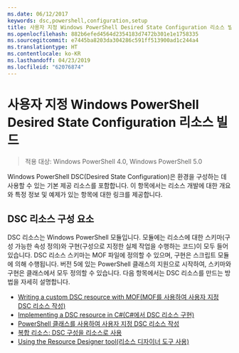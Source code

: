 ```yaml
---
ms.date: 06/12/2017
keywords: dsc,powershell,configuration,setup
title: 사용자 지정 Windows PowerShell Desired State Configuration 리소스 빌드
ms.openlocfilehash: 882b6efed4564d2354183d7472b301e1e1758335
ms.sourcegitcommit: e7445ba8203da304286c591ff513900ad1c244a4
ms.translationtype: HT
ms.contentlocale: ko-KR
ms.lasthandoff: 04/23/2019
ms.locfileid: "62076874"
---
```

# <a name="build-custom-windows-powershell-desired-state-configuration-resources"></a>사용자 지정 Windows PowerShell Desired State Configuration 리소스 빌드

> 적용 대상: Windows PowerShell 4.0, Windows PowerShell 5.0

Windows PowerShell DSC(Desired State Configuration)은 환경을 구성하는 데 사용할 수 있는 기본 제공 리소스를 포함합니다. 이 항목에서는 리소스 개발에 대한 개요와 특정 정보 및 예제가 있는 항목에 대한 링크를 제공합니다.

## <a name="dsc-resource-components"></a>DSC 리소스 구성 요소

DSC 리소스는 Windows PowerShell 모듈입니다. 모듈에는 리소스에 대한 스키마(구성 가능한 속성 정의)와 구현(구성으로 지정한 실제 작업을 수행하는 코드)이 모두 들어 있습니다. DSC 리소스 스키마는 MOF 파일에 정의할 수 있으며, 구현은 스크립트 모듈에 의해 수행됩니다. 버전 5에 있는 PowerShell 클래스의 지원으로 시작하여, 스키마와 구현은 클래스에서 모두 정의할 수 있습니다. 다음 항목에서는 DSC 리소스를 만드는 방법을 자세히 설명합니다.

* [Writing a custom DSC resource with MOF(MOF를 사용하여 사용자 지정 DSC 리소스 작성)](authoringResourceMOF.md)
* [Implementing a DSC resource in C#(C#에서 DSC 리소스 구현)](authoringResourceMofCS.md)
* [PowerShell 클래스를 사용하여 사용자 지정 DSC 리소스 작성](authoringResourceClass.md)
* [복합 리소스: DSC 구성을 리소스로 사용](authoringResourceComposite.md)
* [Using the Resource Designer tool(리소스 디자이너 도구 사용)](../authoringResourceMofDesigner.md)

